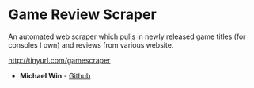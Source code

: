 # Game Review Scraper

An automated web scraper which pulls in newly released game titles (for consoles I own) and reviews from various website.

http://tinyurl.com/gamescraper


* **Michael Win** - [Github](https://github.com/mwin96)



